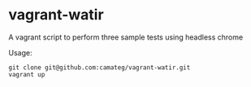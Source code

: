 # vagrant-watir
A vagrant script to perform three sample tests using headless chrome

Usage:

    git clone git@github.com:camateg/vagrant-watir.git
    vagrant up
